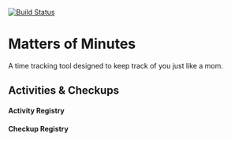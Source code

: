 [![Build Status](https://travis-ci.org/freesurface/mom.svg?branch=master)](https://travis-ci.org/freesurface/mom)

Matters of Minutes
==================

A time tracking tool designed to keep track of you just like a mom.

## Activities & Checkups

#### Activity Registry

#### Checkup Registry
